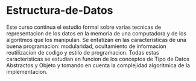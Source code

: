 # Estructura-de-Datos
Este curso continua el estudio formal sobre varias tecnicas de representacion de los datos en la memoria de una computadora y de los algoritmos que los manipulan.
Se enfatizan en las caracteristicas de una buena programacion: modularidad, ocultamiento de informacion reutilizacion de codigo y estilo de programacion.
Todas estas caracteristicas se estudian en funcion de los conceptos de Tipo de Datos Abstractos y Objeto y tomando en cuenta la complejidad algoritmica de la implementacion.
